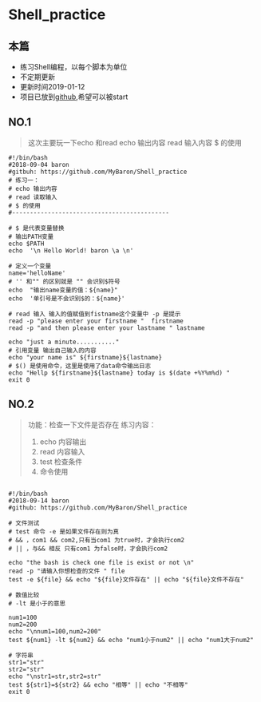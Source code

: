 # Shell_practice

## 本篇

- 练习Shell编程，以每个脚本为单位
- 不定期更新
- 更新时间2019-01-12
- 项目已放到[github](https://github.com/MyBaron/Shell_practice),希望可以被start


## NO.1

> 这次主要玩一下echo 和read
> echo 输出内容
> read 输入内容
> $ 的使用

```shell
#!/bin/bash
#2018-09-04 baron
#gitbuh: https://github.com/MyBaron/Shell_practice
# 练习一：
# echo 输出内容
# read 读取输入
# $ 的使用
#--------------------------------------------

# $ 是代表变量替换
# 输出PATH变量
echo $PATH
echo  '\n Hello World! baron \a \n'

# 定义一个变量
name='helloName'
# '' 和"" 的区别就是 "" 会识别$符号
echo  "输出name变量的值：${name}"
echo  '单引号是不会识别$的：${name}'

# read 输入 输入的值赋值到fistname这个变量中 -p 是提示
read -p "please enter your firstname "  firstname
read -p "and then please enter your lastname " lastname

echo "just a minute..........."
# 引用变量 输出自己输入的内容
echo "your name is" ${firstname}${lastname}
# $() 是使用命令，这里是使用了data命令输出日志
echo "Hellp ${firstname}${lastname} today is $(date +%Y%m%d) "
exit 0
```

## NO.2

> 功能：检查一下文件是否存在
> 练习内容：
> 1. echo 内容输出
> 2. read 内容输入
> 3. test 检查条件
> 4. 命令使用

```shell

#!/bin/bash
#2018-09-14 baron
#github: https://github.com/MyBaron/Shell_practice

# 文件测试
# test 命令 -e 是如果文件存在则为真
# && ，com1 && com2,只有当com1 为true时，才会执行com2
# || ，与&& 相反 只有com1 为false时，才会执行com2

echo "the bash is check one file is exist or not \n"
read -p "请输入你想检查的文件 " file
test -e ${file} && echo "${file}文件存在" || echo "${file}文件不存在"

# 数值比较
# -lt 是小于的意思

num1=100
num2=200
echo "\nnum1=100,num2=200"
test ${num1} -lt ${num2} && echo "num1小于num2" || echo "num1大于num2"

# 字符串
str1="str"
str2="str"
echo "\nstr1=str,str2=str"
test ${str1}=${str2} && echo "相等" || echo "不相等"
exit 0
```
